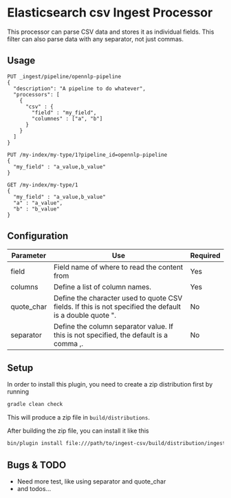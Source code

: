 # Elasticsearch csv Ingest Processor

This processor can parse CSV data and stores it as individual fields.
This filter can also parse data with any separator, not just commas.

## Usage


```
PUT _ingest/pipeline/opennlp-pipeline
{
  "description": "A pipeline to do whatever",
  "processors": [
    {
      "csv" : {
        "field" : "my_field",
        "columnes" : ["a", "b"]
      }
    }
  ]
}

PUT /my-index/my-type/1?pipeline_id=opennlp-pipeline
{
  "my_field" : "a_value,b_value"
}

GET /my-index/my-type/1
{
  "my_field" : "a_value,b_value"
  "a" : "a_value",
  "b" : "b_value"
}
```

## Configuration

| Parameter | Use | Required |
| --- | --- | --- |
| field   | Field name of where to read the content from | Yes |
| columns  | Define a list of column names. | Yes |
| quote_char | Define the character used to quote CSV fields. If this is not specified the default is a double quote ". | No |
| separator | Define the column separator value. If this is not specified, the default is a comma ,. | No |

## Setup

In order to install this plugin, you need to create a zip distribution first by running

```bash
gradle clean check
```

This will produce a zip file in `build/distributions`.

After building the zip file, you can install it like this

```bash
bin/plugin install file:///path/to/ingest-csv/build/distribution/ingest-csv-0.0.1-SNAPSHOT.zip
```

## Bugs & TODO

* Need more test, like using separator and quote_char 
* and todos...

